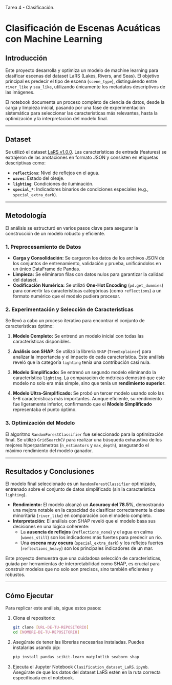 Tarea 4 - Clasificación.
# Clasificación de Escenas Acuáticas con Machine Learning

## Introducción

Este proyecto desarrolla y optimiza un modelo de machine learning para clasificar escenas del dataset LaRS (Lakes, Rivers, and Seas). El objetivo principal es predecir el tipo de escena (`scene_type`), distinguiendo entre `river_like` y `sea_like`, utilizando únicamente los metadatos descriptivos de las imágenes.

El notebook documenta un proceso completo de ciencia de datos, desde la carga y limpieza inicial, pasando por una fase de experimentación sistemática para seleccionar las características más relevantes, hasta la optimización y la interpretación del modelo final.

-----

## Dataset

Se utilizó el dataset [LaRS v1.0.0](https://lojzezust.github.io/lars-dataset/). Las características de entrada (features) se extrajeron de las anotaciones en formato JSON y consisten en etiquetas descriptivas como:

  * **`reflections`**: Nivel de reflejos en el agua.
  * **`waves`**: Estado del oleaje.
  * **`lighting`**: Condiciones de iluminación.
  * **`special_*`**: Indicadores binarios de condiciones especiales (e.g., `special_extra_dark`).

-----

## Metodología

El análisis se estructuró en varios pasos clave para asegurar la construcción de un modelo robusto y eficiente.

### 1\. Preprocesamiento de Datos

  * **Carga y Consolidación:** Se cargaron los datos de los archivos JSON de los conjuntos de entrenamiento, validación y prueba, unificándolos en un único DataFrame de Pandas.
  * **Limpieza:** Se eliminaron filas con datos nulos para garantizar la calidad del dataset.
  * **Codificación Numérica:** Se utilizó **One-Hot Encoding** (`pd.get_dummies`) para convertir las características categóricas (como `reflections`) a un formato numérico que el modelo pudiera procesar.

### 2\. Experimentación y Selección de Características

Se llevó a cabo un proceso iterativo para encontrar el conjunto de características óptimo:

1.  **Modelo Completo:** Se entrenó un modelo inicial con todas las características disponibles.

2.  **Análisis con SHAP:** Se utilizó la librería `SHAP` (`TreeExplainer`) para analizar la importancia y el impacto de cada característica. Este análisis reveló que la categoría `lighting` tenía una contribución casi nula.

3.  **Modelo Simplificado:** Se entrenó un segundo modelo eliminando la característica `lighting`. La comparación de métricas demostró que este modelo no solo era más simple, sino que tenía un **rendimiento superior**.

4.  **Modelo Ultra-Simplificado:** Se probó un tercer modelo usando solo las 5-6 características más importantes. Aunque eficiente, su rendimiento fue ligeramente inferior, confirmando que el **Modelo Simplificado** representaba el punto óptimo.

### 3\. Optimización del Modelo

El algoritmo `RandomForestClassifier` fue seleccionado para la optimización final. Se utilizó `GridSearchCV` para realizar una búsqueda exhaustiva de los mejores hiperparámetros (`n_estimators` y `max_depth`), asegurando el máximo rendimiento del modelo ganador.

-----

##  Resultados y Conclusiones

El modelo final seleccionado es un `RandomForestClassifier` optimizado, entrenado sobre el conjunto de datos simplificado (sin la característica `lighting`).

  * **Rendimiento:** El modelo alcanzó un **Accuracy del 78.5%**, demostrando una mejora notable en la capacidad de clasificar correctamente la clase minoritaria (`river_like`) en comparación con el modelo completo.
  * **Interpretación:** El análisis con SHAP reveló que el modelo basa sus decisiones en una lógica coherente:
      * La **ausencia de reflejos** (`reflections_none`) y el agua en calma (`waves_still`) son los indicadores más fuertes para predecir un río.
      * Una **escena muy oscura** (`special_extra_dark`) y los reflejos fuertes (`reflections_heavy`) son los principales indicadores de un mar.

Este proyecto demuestra que una cuidadosa selección de características, guiada por herramientas de interpretabilidad como SHAP, es crucial para construir modelos que no solo son precisos, sino también eficientes y robustos.

-----

## Cómo Ejecutar

Para replicar este análisis, sigue estos pasos:

1.  Clona el repositorio:

    ```bash
    git clone [URL-DE-TU-REPOSITORIO]
    cd [NOMBRE-DE-TU-REPOSITORIO]
    ```

2.  Asegúrate de tener las librerías necesarias instaladas. Puedes instalarlas usando pip:

    ```bash
    pip install pandas scikit-learn matplotlib seaborn shap
    ```

3.  Ejecuta el Jupyter Notebook `Clasification_dataset_LaRS.ipynb`. Asegúrate de que los datos del dataset LaRS estén en la ruta correcta especificada en el notebook.
